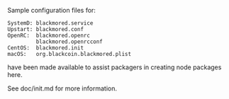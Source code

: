 Sample configuration files for:
```
SystemD: blackmored.service
Upstart: blackmored.conf
OpenRC:  blackmored.openrc
         blackmored.openrcconf
CentOS:  blackmored.init
macOS:   org.blackcoin.blackmored.plist
```
have been made available to assist packagers in creating node packages here.

See doc/init.md for more information.
